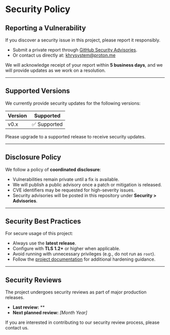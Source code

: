 # Security Policy

## Reporting a Vulnerability
If you discover a security issue in this project, please report it responsibly.  
- Submit a private report through [GitHub Security Advisories](https://docs.github.com/en/code-security/security-advisories).  
- Or contact us directly at: [khrysystem@proton.me](mailto:khrysystem@proton.me)

We will acknowledge receipt of your report within **5 business days**, and we will provide updates as we work on a resolution.

---

## Supported Versions
We currently provide security updates for the following versions:

| Version | Supported          |
|---------|--------------------|
| v0.x    | ✅ Supported      |

Please upgrade to a supported release to receive security updates.

---

## Disclosure Policy
We follow a policy of **coordinated disclosure**:
- Vulnerabilities remain private until a fix is available.  
- We will publish a public advisory once a patch or mitigation is released.  
- CVE identifiers may be requested for high-severity issues.  
- Security advisories will be posted in this repository under **Security > Advisories**.

---

## Security Best Practices
For secure usage of this project:
- Always use the **latest release**.  
- Configure with **TLS 1.2+** or higher when applicable.  
- Avoid running with unnecessary privileges (e.g., do not run as `root`).  
- Follow the [project documentation](./docs) for additional hardening guidance.  

---

## Security Reviews
The project undergoes security reviews as part of major production releases.  
- **Last review:** **  
- **Next planned review:** *[Month Year]*  

If you are interested in contributing to our security review process, please contact us.
